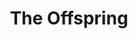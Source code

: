 ---
title: "The Offspring"
summary: "American punk rock band from Garden Grove, California, formed in 1984. Originally called Manic Subsidal, they began performing in 1984, composed of Bryan Holland , Greg Kriesel and James Frederick Lilja . Changed their name to The Offspring in 1986. Bryan \"Dexter\" Holland : Vocals, guitar Kevin \"Noodles\" Wasserman : Guitar, vocals Todd Morse: Bass Pete Parada : Drums Gregory \"Greg K\" Kriesel : Bass, vocals James Lilja: Drums Ron Welty : Drums, vocals Adam \"Atom\" Willard: Drums"
image: "the-offspring.jpg"
apple_music_artist_url: "https://music.apple.com/gb/artist/the-offspring/2820865"
---